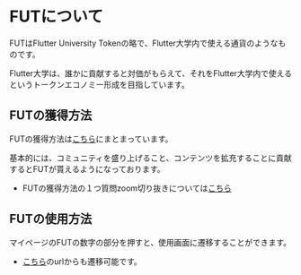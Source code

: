 # FUTについて

FUTはFlutter University Tokenの略で、Flutter大学内で使える通貨のようなものです。

Flutter大学は、誰かに貢献すると対価がもらえて、それをFlutter大学内で使えるというトークンエコノミー形成を目指しています。

## FUTの獲得方法

FUTの獲得方法は[こちら](https://flutteruniv.com/about_fut)にまとまっています。

基本的には、コミュニティを盛り上げること、コンテンツを拡充することに貢献するとFUTが貰えるようになっております。

- FUTの獲得方法の１つ質問zoom切り抜きについては[こちら](clip_video.md)

## FUTの使用方法

マイページのFUTの数字の部分を押すと、使用画面に遷移することができます。

- [こちら](https://flutteruniv.com/my_fut)のurlからも遷移可能です。
